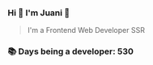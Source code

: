 ### Hi 👋 I&#39;m Juani 🦁

> I&#39;m a Frontend Web Developer SSR

### 📚 Days being a developer: 530
